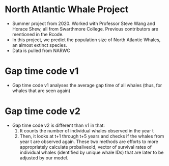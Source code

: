# North Atlantic Whale Project
- Summer project from 2020. Worked with Professor Steve Wang and Horace Shew, all from Swarthmore College. Previous contributors are mentioned in the Rcode.
- In this project, we predict the population size of North Atlantic Whales, an almost extinct species.
- Data is pulled from NARWC
# Gap time code v1
- Gap time code v1 analyses the average gap time of all whales (thus, for whales that are seen again)
# Gap time code v2
- Gap time code v2 is different than v1 in that:
  1. It counts the number of individual whales observed in the year t
  2. Then, it looks at t+1 through t+5 years and checks if the whales from year t are observed again.
These two methods are efforts to more appropriately calculate probaliveold, vector of survival rates of individual whales (identified by unique whale IDs) that are later to be adjusted by our model.
